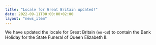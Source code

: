 ```yaml
---
title: "Locale for Great Britain updated!"
date: 2022-09-11T00:00:00+02:00
layout: "news_item"
---
```


We have updated the locale for Great Britain (`en-GB`) to contain the Bank Holiday for the State Funeral of Queen Elizabeth II.
